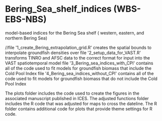 # Bering_Sea_shelf_indices (WBS-EBS-NBS)
model-based indices for the Bering Sea shelf ( western, eastern, and northern Bering Sea)

//file '1_create_Bering_extrapolation_grid.R' creates the spatial bounds to interpolate groundfish densities over
file '2_setup_data_for_VAST.R' transforms TINRO and AFSC data to the correct format for input into the VAST spatiotemporal model
file '3_Bering_sea_indices_with_CPI' contains all of the code used to fit models for groundfish biomass that include the Cold Pool Index
file '4_Bering_sea_indices_without_CPI' contains all of the code used to fit models for groundfish biomass that do not include the Cold Pool Index

The plots folder includes the code used to create the figures in the associated manuscript published in ICES.
The adjusted functions folder includes the R code that was adjusted for maps to cross the dateline.
The R folder contains additional code for plots that provide theme settings for R code.
